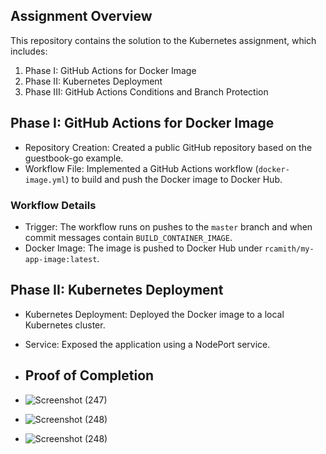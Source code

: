 ## Assignment Overview

This repository contains the solution to the Kubernetes assignment, which includes:

1. Phase I: GitHub Actions for Docker Image
2. Phase II: Kubernetes Deployment
3. Phase III: GitHub Actions Conditions and Branch Protection

## Phase I: GitHub Actions for Docker Image

- Repository Creation: Created a public GitHub repository based on the guestbook-go example.
- Workflow File: Implemented a GitHub Actions workflow (`docker-image.yml`) to build and push the Docker image to Docker Hub.

### Workflow Details
- Trigger: The workflow runs on pushes to the `master` branch and when commit messages contain `BUILD_CONTAINER_IMAGE`.
- Docker Image: The image is pushed to Docker Hub under `rcamith/my-app-image:latest`.

## Phase II: Kubernetes Deployment

- Kubernetes Deployment: Deployed the Docker image to a local Kubernetes cluster.
- Service: Exposed the application using a NodePort service.

- ## Proof of Completion
- ![Screenshot (247)](https://github.com/user-attachments/assets/9c474014-b7d7-4975-b78b-784355412d3c)
- ![Screenshot (248)](https://github.com/user-attachments/assets/ed0e58bd-4092-4b8c-9d27-530f5823d9a0)
- ![Screenshot (248)](https://github.com/user-attachments/assets/dd039452-bd5b-4cb3-94ac-a7922bd13edb)
